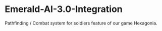 # Emerald-AI-3.0-Integration
Pathfinding / Combat system for soldiers feature of our game Hexagonia.
